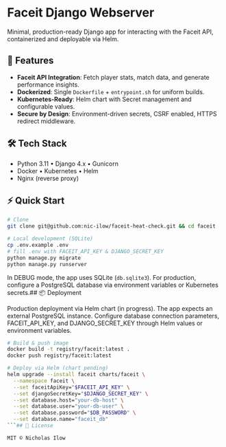 # Faceit Django Webserver


Minimal, production-ready Django app for interacting with the Faceit API, containerized and deployable via Helm.

## 🚀 Features

- **Faceit API Integration**: Fetch player stats, match data, and generate performance insights.
- **Dockerized**: Single `Dockerfile` + `entrypoint.sh` for uniform builds.
- **Kubernetes-Ready**: Helm chart with Secret management and configurable values.
- **Secure by Design**: Environment-driven secrets, CSRF enabled, HTTPS redirect middleware.

## 🛠️ Tech Stack

- Python 3.11 • Django 4.x • Gunicorn
- Docker • Kubernetes • Helm
- Nginx (reverse proxy)

## ⚡ Quick Start

```bash
# Clone
git clone git@github.com:nic-ilow/faceit-heat-check.git && cd faceit

# Local development (SQLite)
cp .env.example .env
# fill .env with FACEIT_API_KEY & DJANGO_SECRET_KEY
python manage.py migrate
python manage.py runserver
```

In DEBUG mode, the app uses SQLite (`db.sqlite3`). For production, configure a PostgreSQL database via environment variables or Kubernetes secrets.## 📦 Deployment

Production deployment via Helm chart (in progress). The app expects an external PostgreSQL instance. Configure database connection parameters, FACEIT_API_KEY, and DJANGO_SECRET_KEY through Helm values or environment variables.

```bash
# Build & push image
docker build -t registry/faceit:latest .
docker push registry/faceit:latest

# Deploy via Helm (chart pending)
helm upgrade --install faceit charts/faceit \
  --namespace faceit \
  --set faceitApiKey="$FACEIT_API_KEY" \
  --set djangoSecretKey="$DJANGO_SECRET_KEY" \
  --set database.host="your-db-host" \
  --set database.user="your-db-user" \
  --set database.password="$DB_PASSWORD" \
  --set database.name="faceit_db"
```## 📄 License

MIT © Nicholas Ilow


